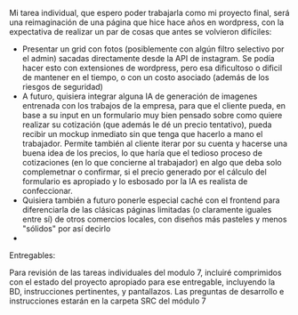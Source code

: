 
Mi tarea individual, que espero poder trabajarla como mi proyecto final, será una reimaginación de una página que hice hace años en wordpress, con la expectativa de realizar un par de cosas que antes se volvieron difíciles:
- Presentar un grid con fotos (posiblemente con algún filtro selectivo por el admin) sacadas directamente desde la API de instagram. Se podía hacer esto con extensiones de wordpress, pero esa dificultoso 
o dificil de mantener en el tiempo, o con un costo asociado (además de los riesgos de seguridad)
- A futuro, quisiera integrar alguna IA de  generación de imagenes entrenada con los trabajos de la empresa, para que el cliente pueda, en base a su input en un formulario muy bien pensado sobre
como quiere realizar su cotización (que además le dé un precio tentativo), pueda recibir un mockup inmediato sin que tenga que hacerlo a mano el trabajador. 
Permite también al cliente iterar por su cuenta y hacerse una buena idea de los precios, lo que haría que el tedioso proceso de cotizaciones (en lo que concierne al trabajador) en algo que deba solo complemetnar
o confirmar, si el precio generado por el cálculo del formulario es apropiado y lo esbosado por la IA es realista de confeccionar.
- Quisiera también a futuro ponerle especial caché con el frontend para diferenciarla de las clásicas páginas limitadas (o claramente iguales entre sí) de otros comercios locales, con diseños más pasteles y menos "sólidos" por así decirlo
- 

Entregables:

Para revisión de las tareas individuales del modulo 7, incluiré comprimidos con el estado del proyecto apropiado para ese entregable, incluyendo la BD, instrucciones pertinentes, y pantallazos.
Las preguntas de desarrollo e instrucciones estarán en la carpeta SRC del módulo 7
